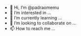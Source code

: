 - 👋 Hi, I’m @padraomemu
- 👀 I’m interested in ...
- 🌱 I’m currently learning ...
- 💞️ I’m looking to collaborate on ...
- 📫 How to reach me ...

<!---
padraomemu/padraomemu is a ✨ special ✨ repository because its `README.md` (this file) appears on your GitHub profile.
You can click the Preview link to take a look at your changes.
--->
